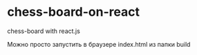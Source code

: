 # chess-board-on-react
chess-board with react.js

Можно просто запустить в браузере index.html из папки build
